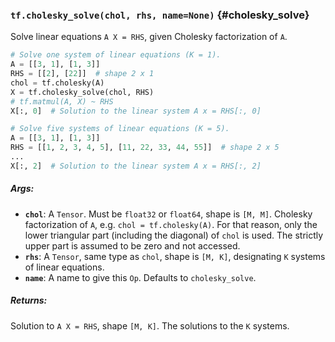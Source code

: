 ### `tf.cholesky_solve(chol, rhs, name=None)` {#cholesky_solve}

Solve linear equations `A X = RHS`, given Cholesky factorization of `A`.

```python
# Solve one system of linear equations (K = 1).
A = [[3, 1], [1, 3]]
RHS = [[2], [22]]  # shape 2 x 1
chol = tf.cholesky(A)
X = tf.cholesky_solve(chol, RHS)
# tf.matmul(A, X) ~ RHS
X[:, 0]  # Solution to the linear system A x = RHS[:, 0]

# Solve five systems of linear equations (K = 5).
A = [[3, 1], [1, 3]]
RHS = [[1, 2, 3, 4, 5], [11, 22, 33, 44, 55]]  # shape 2 x 5
...
X[:, 2]  # Solution to the linear system A x = RHS[:, 2]
```

##### Args:


*  <b>`chol`</b>: A `Tensor`.  Must be `float32` or `float64`, shape is `[M, M]`.
    Cholesky factorization of `A`, e.g. `chol = tf.cholesky(A)`.  For that
    reason, only the lower triangular part (including the diagonal) of `chol`
    is used.  The strictly upper part is assumed to be zero and not accessed.
*  <b>`rhs`</b>: A `Tensor`, same type as `chol`, shape is `[M, K]`, designating `K`
    systems of linear equations.
*  <b>`name`</b>: A name to give this `Op`.  Defaults to `cholesky_solve`.

##### Returns:

  Solution to `A X = RHS`, shape `[M, K]`.  The solutions to the `K` systems.

